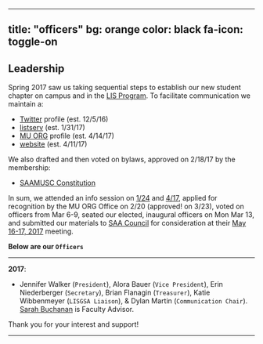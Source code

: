 <!Sarah's random tips for updating in the future: Don't touch the title/bg/color etc. Have the live page open so you can visualize what the text will look like. Keyboard character to make the code text is not the apostrophe but the acute (usu same button as the tilde~. Two hashtag/numbers to Bold. One dash to make a list. Hit an Extra return to exit out of the list back to paragraph text. Insert Hyperlink by: bracketing the words to be hyperlinked then without a space put the link in parentheses. Upload event flyers and/or JPEG's by first uploading it with a simple short filename to our img folder then linking to that concisely with /img/filename.jpg.)
-->

---
title: "officers"
bg: orange
color: black
fa-icon: toggle-on
---

## Leadership

Spring 2017 saw us taking sequential steps to establish our new student chapter on campus and in the [LIS Program](http://sislt.missouri.edu/lis/). To facilitate communication we maintain a:
- [Twitter](https://twitter.com/SAAMUSC) profile (est. 12/5/16)
- [listserv](https://po.missouri.edu/cgi-bin/wa?A0=SAAMUSC-L) (est. 1/31/17)
- [MU ORG](https://orgsync.com/158099/chapter) profile (est. 4/14/17)
- [website](https://saamusc.github.io/) (est. 4/11/17)

We also drafted and then voted on bylaws, approved on 2/18/17 by the membership:
- [SAAMUSC Constitution](/img/SAAMUSC_Constitution.pdf)

In sum, we attended an info session on [1/24](https://orgsync.com/35463/events/1505629/occurrences/3427731) and [4/17](https://orgsync.com/35463/events/1516284/occurrences/3904497), applied for recognition by the MU ORG Office on 2/20 (approved! on 3/23), voted on officers from Mar 6-9, seated our elected, inaugural officers on Mon Mar 13, and submitted our materials to [SAA Council](http://www2.archivists.org/governance/handbook/section13) for consideration at their [May 16-17, 2017](http://www2.archivists.org/groups/saa-council/may-16-17-2017-council-meeting-agenda) meeting.

**Below are our `Officers`**

-------------------------

**2017**:
- Jennifer Walker (`President`), Alora Bauer (`Vice President`), Erin Niederberger (`Secretary`), Brian Flanagin (`Treasurer`), Katie Wibbenmeyer (`LISGSA Liaison`), & Dylan Martin (`Communication Chair`). [Sarah Buchanan](http://faculty.missouri.edu/buchanans/) is Faculty Advisor.

Thank you for your interest and support!

-------------------------



